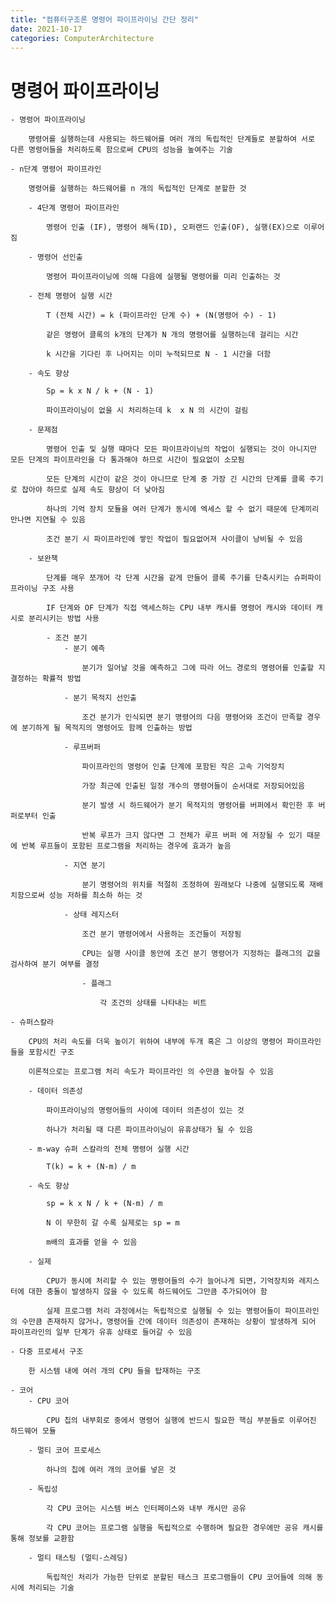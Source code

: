 ```yaml
---
title: "컴퓨터구조론 명령어 파이프라이닝 간단 정리"
date: 2021-10-17
categories: ComputerArchitecture
---
```


# 명령어 파이프라이닝

    - 명령어 파이프라이닝

        명령어를 실행하는데 사용되는 하드웨어를 여러 개의 독립적인 단계들로 분할하여 서로 다른 명령어들을 처리하도록 함으로써 CPU의 성능을 높여주는 기술

    - n단계 명령어 파이프라인

        명령어를 실행하는 하드웨어를 n 개의 독립적인 단계로 분할한 것

        - 4단계 명령어 파이프라인

            명령어 인출 (IF), 명령어 해독(ID), 오퍼랜드 인출(OF), 실행(EX)으로 이루어짐

        - 명령어 선인출

            명령어 파이프라이닝에 의해 다음에 실행될 명령어를 미리 인출하는 것

        - 전체 명령어 실행 시간

            T (전체 시간) = k (파이프라인 단계 수) + (N(명령어 수) - 1)

            같은 명령어 클록의 k개의 단계가 N 개의 명령어를 실행하는데 걸리는 시간

            k 시간을 기다린 후 나머지는 이미 누적되므로 N - 1 시간을 더함

        - 속도 향상

            Sp = k x N / k + (N - 1)

            파이프라이닝이 없을 시 처리하는데 k  x N 의 시간이 걸림

        - 문제점

            명령어 인출 및 실행 때마다 모든 파이프라이닝의 작업이 실행되는 것이 아니지만 모든 단계의 파이프라인을 다 통과해야 하므로 시간이 필요없이 소모됨

            모든 단계의 시간이 같은 것이 아니므로 단계 중 가장 긴 시간의 단계를 클록 주기로 잡아야 하므로 실제 속도 향상이 더 낮아짐

            하나의 기억 장치 모듈을 여러 단계가 동시에 엑세스 할 수 없기 때문에 단계끼리 만나면 지연될 수 있음

            조건 분기 시 파이프라인에 쌓인 작업이 필요없어져 사이클이 낭비될 수 있음

        - 보완책

            단계를 매우 쪼개어 각 단계 시간을 같게 만들어 클록 주기를 단축시키는 슈퍼파이프라이닝 구조 사용

            IF 단계와 OF 단계가 직접 액세스하는 CPU 내부 캐시를 명령어 캐시와 데이터 캐시로 분리시키는 방법 사용

            - 조건 분기
                - 분기 예측

                    분기가 일어날 것을 예측하고 그에 따라 어느 경로의 명령어를 인출할 지 결정하는 확률적 방법

                - 분기 목적지 선인출

                    조건 분기가 인식되면 분기 명령어의 다음 명령어와 조건이 만족할 경우에 분기하게 될 목적지의 명령어도 함께 인출하는 방법

                - 루프버퍼

                    파이프라인의 명령어 인출 단계에 포함된 작은 고속 기억장치

                    가장 최근에 인출된 일정 개수의 명령어들이 순서대로 저장되어있음

                    분기 발생 시 하드웨어가 분기 목적지의 명령어를 버퍼에서 확인한 후 버퍼로부터 인출

                    반복 루프가 크지 않다면 그 전체가 루프 버퍼 에 저장될 수 있기 때문에 반복 루프들이 포함된 프로그램을 처리하는 경우에 효과가 높음

                - 지연 분기

                    분기 명령어의 위치를 적절히 조정하여 원래보다 나중에 실행되도록 재배치함으로써 성능 저하를 최소하 하는 것

                - 상태 레지스터

                    조건 분기 명령어에서 사용하는 조건들이 저장됨

                    CPU는 실행 사이클 동안에 조건 분기 명령어가 지정하는 플래그의 값을 검사하여 분기 여부를 결정

                    - 플래그

                        각 조건의 상태를 나타내는 비트

    - 슈퍼스칼라

        CPU의 처리 속도를 더욱 높이기 위하여 내부에 두개 혹은 그 이상의 명령어 파이프라인들을 포함시킨 구조

        이론적으로는 프로그램 처리 속도가 파이프라인 의 수만큼 높아질 수 있음

        - 데이터 의존성

            파이프라이닝의 명령어들의 사이에 데이터 의존성이 있는 것

            하나가 처리될 때 다른 파이프라이닝이 유휴상태가 될 수 있음

        - m-way 슈퍼 스칼라의 전체 명령어 실행 시간

            T(k) = k + (N-m) / m

        - 속도 향상

            sp = k x N / k + (N-m) / m

            N 이 무한히 갈 수록 실제로는 sp = m

            m배의 효과를 얻을 수 있음

        - 실제

            CPU가 동시에 처리할 수 있는 명령어들의 수가 늘어나게 되면，기억장치와 레지스터에 대한 충돌이 발생하지 않을 수 있도록 하드웨어도 그만큼 추가되어야 함

            실제 프로그램 처리 과정에서는 독립적으로 실행될 수 있는 명령어들이 파이프라인의 수만큼 존재하지 않거나，명령어들 간에 데이터 의존성이 존재하는 상황이 발생하게 되어 파이프라인의 일부 단계가 유휴 상태로 들어갈 수 있음

    - 다중 프로세서 구조

        한 시스템 내에 여러 개의 CPU 들을 탑재하는 구조

    - 코어
        - CPU 코어

            CPU 칩의 내부회로 중에서 명령어 실행에 반드시 필요한 핵심 부분들로 이루어진 하드웨어 모듈

        - 멀티 코어 프로세스

            하나의 칩에 여러 개의 코어를 넣은 것

        - 독립성

            각 CPU 코어는 시스템 버스 인터페이스와 내부 캐시만 공유

            각 CPU 코어는 프로그램 실행을 독립적으로 수행하며 필요한 경우에만 공유 캐시를 통해 정보를 교환함

        - 멀티 태스팅 (멀티-스레딩)

            독립적인 처리가 가능한 단위로 분할된 태스크 프로그램들이 CPU 코어들에 의해 동시에 처리되는 기술
